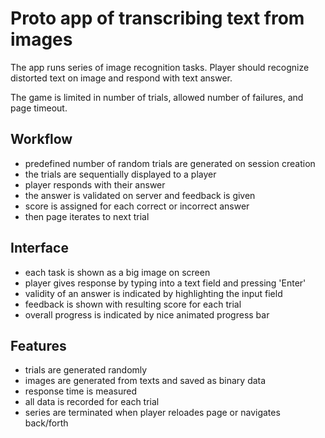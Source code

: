 # Proto app of transcribing text from images

The app runs series of image recognition tasks.
Player should recognize distorted text on image and respond with text answer.

The game is limited in number of trials, allowed number of failures, and page timeout.

## Workflow

- predefined number of random trials are generated on session creation
- the trials are sequentially displayed to a player
- player responds with their answer
- the answer is validated on server and feedback is given
- score is assigned for each correct or incorrect answer
- then page iterates to next trial

## Interface

- each task is shown as a big image on screen
- player gives response by typing into a text field and pressing 'Enter'
- validity of an answer is indicated by highlighting the input field
- feedback is shown with resulting score for each trial
- overall progress is indicated by nice animated progress bar

## Features

- trials are generated randomly
- images are generated from texts and saved as binary data
- response time is measured
- all data is recorded for each trial
- series are terminated when player reloades page or navigates back/forth
